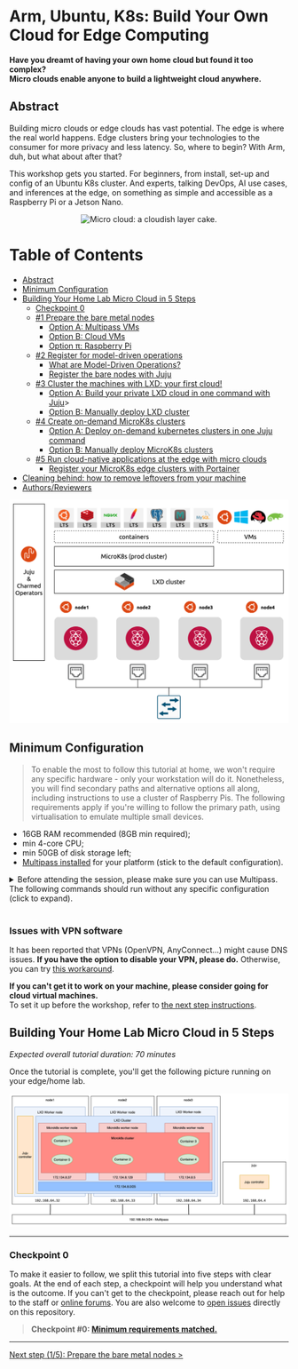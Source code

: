 # Arm, Ubuntu, K8s: Build Your Own Cloud for Edge Computing

<!-- 

LXD requires to build with charmcraft (complex and useless)
TODO: update with final LXD charm once ready, or distribute private precompiled charms

TODO: more drawings and more on the outcome

TODO: LXD from charmhub command to be checked

-->

**Have you dreamt of having your own home cloud but found it too complex?     
Micro clouds enable anyone to build a lightweight cloud anywhere.**

## Abstract

Building micro clouds or edge clouds has vast potential.
The edge is where the real world happens.
Edge clusters bring your technologies to the consumer for more privacy and less latency.
So, where to begin? With Arm, duh, but what about after that?

This workshop gets you started.
For beginners, from install, set-up and config of an Ubuntu K8s cluster.
And experts, talking DevOps, AI use cases, and inferences at the edge, on something as simple and accessible as a Raspberry Pi or a Jetson Nano.

<p align="center">
<img alt="Micro cloud: a cloudish layer cake." src="https://res.cloudinary.com/canonical/image/fetch/f_auto,q_auto,fl_sanitize,w_752,h_430/https://assets.ubuntu.com/v1/1bb2f79a-telco-micro-clouds.svg" width="400" />
</p>

<!-- TODO: update table of contents -->
Table of Contents
=================

   * [Abstract](#abstract)
   * [Minimum Configuration](#minimum-configuration)
   * [Building Your Home Lab Micro Cloud in 5 Steps](#building-your-home-lab-micro-cloud-in-5-steps)
      * [Checkpoint 0](#checkpoint-0)
      * [#1 Prepare the bare metal nodes](./step-01-prepare-bare-nodes.md#1-prepare-the-bare-metal-nodes)
         * [Option A: Multipass VMs](./step-01-prepare-bare-nodes.md#option-a-multipass-virtual-machines)
         * [Option B: Cloud VMs](./step-01-prepare-bare-nodes.md#option-b-ec2-aws-virtual-machines)
         * [Option π: Raspberry Pi](./step-01-prepare-bare-nodes.md#option-π-raspberry-pi-cluster)
      * [#2 Register for model-driven operations](./step-02-model-driven-operations.md#2-register-for-model-driven-operations)
         * [What are Model-Driven Operations?](./step-02-model-driven-operations.md#what-are-model-driven-operations)
         * [Register the bare nodes with Juju](./step-02-model-driven-operations.md#register-the-bare-nodes-with-juju)
      * [#3 Cluster the machines with LXD: your first cloud!](./step-03-lxd-cloud.md#3-cluster-the-machines-with-lxd-your-first-cloud)
         * [Option A: Build your private LXD cloud in one command with Juju](./step-03-lxd-cloud.md#option-a-build-your-private-lxd-cloud-in-one-juju-command)>
         * [Option B: Manually deploy LXD cluster](./step-03-lxd-cloud.md#option-b-manually-configure-lxd-cluster)
      * [#4 Create on-demand MicroK8s clusters](./step-04-microk8s-cluster.md#4-create-on-demand-microk8s-clusters)
         * [Option A: Deploy on-demand kubernetes clusters in one Juju command](./step-04-microk8s-cluster.md#option-a-deploy-on-demand-kubernetes-clusters-in-one-juju-command)
         * [Option B: Manually deploy MicroK8s clusters](./step-04-microk8s-cluster.md#option-b-manually-deploy-microk8s-clusters)
      * [#5 Run cloud-native applications at the edge with micro clouds](./step-05-micro-cloud-native.md#5-run-cloud-native-applications-at-the-edge-with-micro-clouds)
         * [Register your MicroK8s edge clusters with Portainer](./step-05-micro-cloud-native.md#register-your-microk8s-edge-clusters-with-portainer)
         <!-- * [Register your MicroK8s edge clusters with Juju](./step-05-micro-cloud-native.md#register-your-microk8s-edge-clusters-with-juju)
         * [Deploy applications to your micro cloud with Juju and Charms](./step-05-micro-cloud-native.md#deploy-applications-to-your-micro-cloud-with-juju-and-charms) -->
   * [Cleaning behind: how to remove leftovers from your machine](./step-05-micro-cloud-native.md#how-to-clean-your-machine)
   * [Authors/Reviewers](./step-05-micro-cloud-native.md#authorsreviewers)

<p align="center">
<img alt="Architecture Overview" src="./img/architecture-overview.png" width="600" />
</p>

## Minimum Configuration

> To enable the most to follow this tutorial at home, we won't require any specific hardware - only your workstation will do it.
> Nonetheless, you will find secondary paths and alternative options all along, including instructions to use a cluster of Raspberry Pis.
> The following requirements apply if you're willing to follow the primary path, using virtualisation to emulate multiple small devices.

- 16GB RAM recommended (8GB min required);
- min 4-core CPU;
- min 50GB of disk storage left;
- [Multipass installed](https://multipass.run/) for your platform (stick to the default configuration).

<details>
    <summary>
Before attending the session, please make sure you can use Multipass. The following commands should run without any specific configuration (click to expand).
    </summary>

```sh
    $ multipass launch --name iamatest --mem 16G --disk 10GB --cpus 4
    Launched: iamatest 

    $ multipass list
    Name                    State             IPv4             Image
    iamatest                Running           192.168.64.71    Ubuntu 20.04 LTS

    $ multipass exec iamatest -- sudo snap install microk8s --classic
    microk8s (1.21/stable) v1.21.3 from Canonical✓ installed

    $ multipass exec iamatest -- sudo microk8s status --wait-ready
    microk8s is running
    high-availability: no
    datastore master nodes: 127.0.0.1:19001
    datastore standby nodes: none
    ...

    $ multipass stop iamatest
    $ multipass delete iamatest
    $ multipass list
    Name                    State             IPv4             Image
    iamatest                Deleted           --               Not Available

    $ multipass purge
```

> The sequence above should not take more than 10mn to run.
> Otherwise, please consider stopping any greedy processes, using a more powerful machine or a cloud-based virtual machine.

</details>
</br>

### Issues with VPN software

It has been reported that VPNs (OpenVPN, AnyConnect...) might cause DNS issues.
**If you have the option to disable your VPN, please do.**
Otherwise, you can try [this workaround](https://github.com/canonical/multipass/issues/495#issuecomment-448461250).

**If you can't get it to work on your machine, please consider going for cloud virtual machines.**    
To set it up before the workshop, refer to [the next step instructions](./step-01-prepare-bare-nodes.md#option-b-ec2-aws-virtual-machines).
<!-- TODO: also add the DNS workaround -->
<!--

$ multipass shell node1 [Or whatever node needs to be configured]
ubuntu@node1:~$ sudo mkdir /etc/systemd/resolve.conf.d
ubuntu@node1:~$ sudo touch /etc/systemd/resolve.conf.d/dns_servers.conf
ubuntu@node1:~$ sudo nano /etc/systemd/resolve.conf.d/dns_servers.conf
 
And in the file add:

[Resolve]
DNS=1.1.1.1
Domains=~.

-->


## Building Your Home Lab Micro Cloud in 5 Steps

_Expected overall tutorial duration: 70 minutes_

Once the tutorial is complete, you'll get the following picture running on your edge/home lab.

<img alt="" src="./img/checkpoint-05.png" width="600" />

<!-- ### 1,2,3... 4 nodes -->
<!-- ToDo: section about 3 or 4 nodes? 3 for HA, >4 for resilient HA. 3 to limit power usage. -->

---

### Checkpoint 0

To make it easier to follow, we split this tutorial into five steps with clear goals.
At the end of each step, a checkpoint will help you understand what is the outcome.
If you can't get to the checkpoint, please reach out for help to the staff or [online forums](https://discourse.ubuntu.com/). You are also welcome to [open issues](https://github.com/valentincanonical/diy-microcloud/issues) directly on this repository.

> **Checkpoint #0: [Minimum requirements matched.](#minimum-configuration)**    

---

[Next step (1/5): Prepare the bare metal nodes >](./step-01-prepare-bare-nodes.md#1-prepare-the-bare-metal-nodes)
